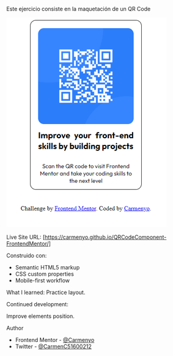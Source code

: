 Este ejercicio consiste en la maquetación de un QR Code

![](./images/qrcode.png)


Live Site URL: [https://carmenyo.github.io/QRCodeComponent-FrontendMentor/]

Construido con:
- Semantic HTML5 markup
- CSS custom properties
- Mobile-first workflow


What I learned:
Practice layout.


Continued development:

Improve elements position.

Author

- Frontend Mentor - [@Carmenyo](https://www.frontendmentor.io/profile/@Carmenyo)
- Twitter - [@CarmenC51600212](https://www.twitter.com/@CarmenC51600212)

